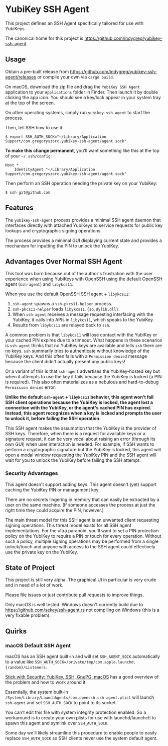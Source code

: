 # YubiKey SSH Agent

This project defines an SSH Agent specifically tailored for use with
YubiKeys.

The canonical home for this project is
https://github.com/indygreg/yubikey-ssh-agent.

## Usage

Obtain a pre-built release from https://github.com/indygreg/yubikey-ssh-agent/releases
or compile your own via `cargo build`.

On macOS, download the zip file and drag the `YubiKey SSH Agent`
application to your `Applications` folder in Finder. Then launch
it by double clicking the app icon. You should see a key/lock
appear in your system tray at the top of the screen.

On other operating systems, simply run `yubikey-ssh-agent` to start
the process.

Then, tell SSH how to use it:

    $ export SSH_AUTH_SOCK="~/Library/Application Support/com.gregoryszorc.yubikey-ssh-agent/agent.sock"

**To make this change permanent**, you'll want something like this at the
top of your `~/.ssh/config`:

    Host *
        IdentityAgent "~/Library/Application Support/com.gregoryszorc.yubikey-ssh-agent/agent.sock"

Then perform an SSH operation needing the private key on your YubiKey:

    $ ssh git@github.com

## Features

The `yubikey-ssh-agent` process provides a minimal SSH agent daemon
that interfaces directly with attached YubiKeys to service requests
for public key lookups and cryptographic signing operations.

The process provides a minimal GUI displaying current state and
provides a mechanism for inputting the PIN to unlock the YubiKey.

## Advantages Over Normal SSH Agent

This tool was born because out of the author's frustration with the user
experience when using YubiKeys with OpenSSH using the default OpenSSH
agent (`ssh-agent`) and `libykcs11`.

When you use the default OpenSSH SSH agent + `libykcs11`:

1. `ssh-agent` spawns a `ssh-pkcs11-helper` process.
2. `ssh-pkcs11-helper` loads `libykcs11.{so,dylib,dll}`.
3. When `ssh-agent` receives a message requesting interfacing with the
   YubiKey, it calls into APIs in `libykcs11`, which speaks to the
   YubiKey.
4. Results from `libykcs11` are relayed back to `ssh`.

A common problem is that `libykcs11` will lose contact with the YubiKey
or your cached PIN expires due to a timeout. What happens in these
scenarios is `ssh-agent` thinks that no YubiKey keys are available
and tells `ssh` there are no keys. `ssh` summarily tries to
authenticate without knowledge of the YubiKey keys. And this often
fails with a `Permission denied` message because the client didn't
actually present any public keys!

Or a variant of this is that `ssh-agent` advertises the YubiKey-hosted
key but when it attempts to use the key it fails because the YubiKey is
locked (a PIN is required). This also often materializes as a nebulous
and hard-to-debug `Permission denied` error.

**Unlike the default `ssh-agent` + `libykcs11` behavior, this agent
won't fail SSH client operations because the YubiKey is locked, the agent
lost a connection with the YubiKey, or the agent's cached PIN has expired.
Instead, this agent recognizes when a key is locked and prompts the user
to unlock it, before failing the SSH operation.**

This SSH agent makes the assumption that the YubiKey is the provider of
SSH keys. Therefore, when there is a request for available keys or a
signature request, it can be very vocal about raising an error (through
its own GUI) when user interaction is needed. For example, if SSH wants
to perform a cryptographic signature but the YubiKey is locked, this agent
will open a modal window requesting the YubiKey PIN and the SSH agent will
wait for you to unlock the YubiKey before failing the SSH attempt.

### Security Advantages

This agent doesn't support adding keys. This agent doesn't (yet) support
caching the YubiKey PIN or management key.

There are no secrets lingering in memory that can easily be extracted by
a user on the same machine. (If someone accesses the process at just the
right time they could acquire the PIN, however.)

The main threat model for this SSH agent is an unwanted client requesting
signing operations. This threat model exists for all SSH agent implementations.
For the ultra paranoid, you'll want to set a PIN protection policy on the
YubiKey to require a PIN or touch for every operation. Without such a policy,
multiple signing operations may be performed from a single unlock/touch
and anyone with access to the SSH agent could effectively use the private
key on the YubiKey.

## State of Project

This project is still very alpha. The graphical UI in particular is
very crude and in need of a lot of work.

Please file issues or just contribute pull requests to improve things.

Only macOS is well tested. Windows doesn't currently build due to
https://github.com/sekey/ssh-agent.rs not compiling on Windows (this
is a very fixable problem).

## Quirks

### macOS Default SSH Agent

macOS has an SSH agent built-in and will set `SSH_AGENT_SOCK` automatically
to a value like `SSH_AUTH_SOCK=/private/tmp/com.apple.launchd.{random}/Listeners`.

[Stick with Security: YubiKey, SSH, GnuPG, macOS](https://evilmartians.com/chronicles/stick-with-security-yubikey-ssh-gnupg-macos)
has a good overview of the problem and how to work around it.

Essentially, the system built-in
`/System/Library/LaunchAgents/com.openssh.ssh-agent.plist` will launch
`ssh-agent` and set `SSH_AUTH_SOCK` to point to its socket.

You can't edit this file with system integrity protection enabled. So a
workaround is to create your own plists for use with launchd/launchctl
to spawn this agent and symlink over `SSH_AUTH_SOCK`.

Some day we'll likely streamline this procedure to enable people to easily
replace `SSH_AUTH_SOCK` so SSH clients never use the system default
agent.
